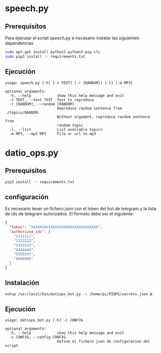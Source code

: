 # speech.py

## Prerequisitos

Para ejecutar el script *speech.py* e necesario instalar las siguientes dependencias

```bash
sudo apt-get install python3 python3-pip vlc
sudo pip3 install -r requirements.txt
```

## Ejecución

```
usage: speech.py [-h] [-t TEXT] [-r [RANDOM]] [-l] [-m MP3]

optional arguments:
  -h, --help            show this help message and exit
  -t TEXT, --text TEXT  Text to reproduce
  -r [RANDOM], --random [RANDOM]
                        Reproduce random sentence from ./topics/RANDOM.
                        Without argument, reproduce random sentence from
                        random topic
  -l, --list            List available topics
  -m MP3, --mp3 MP3     File or url to mp3
```

# datio_ops.py

## Prerequisitos

```bash
pip3 install -r requirements.txt
```

## configuración

Es necesario tener un fichero *json* con el token del bot de telegram y la lista de ids de telegram autorizados. El formato debe ser el siguiente:

```json
{
  "token": "XXXXXXXXXXXXXXXXXXXXXXXXXXXXXXX",
  "authorized_ids": [
    "1111111",
    "2222222",
    "3333333",
    "4444444",
    "5555555",
    "6666666"
  ]
}
```

## Instalación

```bash
nohup /usr/local/bin/datiops_bot.py -c /home/pi/PIOPS/secrets.json &
```

## Ejecución

```
usage: datiops_bot.py [-h] -c CONFIG

optional arguments:
  -h, --help            show this help message and exit
  -c CONFIG, --config CONFIG
                        Define el fichero json de configuracion del script
```
